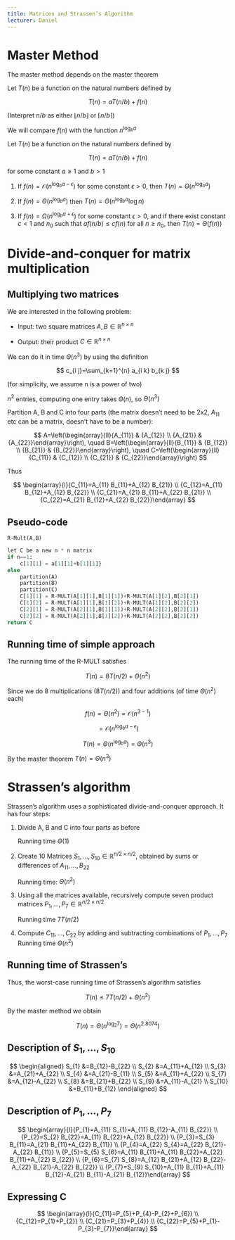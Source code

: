 ```yaml
---
title: Matrices and Strassen’s Algorithm
lecturer: Daniel
---
```


# Master Method

The master method depends on the master theorem

Let $T(n)$ be a function on the natural numbers defined by

$$
T(n)=aT(n/b)+f(n)
$$

(Interpret $n/b$ as either $\lfloor n/b \rfloor$ or $\lceil n/b \rceil$)

We will compare $f(n)$ with the function $n^{\log_ba}$

Let $T(n)$ be a function on the natural numbers defined by

$$
T(n)=aT(n/b)+f(n)
$$

for some constant $a\geqslant 1$ and $b>1$

1.  If $f(n)=\mathcal{O}(n^{\log_ba-\epsilon})$ for some constant
    $\epsilon>0$, then $T(n)=\Theta(n^{\log_ba})$

2.  If $f(n)=\Theta(n^{\log_ba})$ then $T(n)=\Theta(n^{\log_ba}\log n)$

3.  If $f(n)=\Omega(n^{\log_ba+\epsilon})$ for some constant
    $\epsilon>0$, and if there exist constant $c<1$ and $n_0$ such that
    $af(n/b)\leqslant cf(n)$ for all $n\geqslant n_0$, then
    $T(n)=\Theta(f(n))$

# Divide-and-conquer for matrix multiplication

## Multiplying two matrices

We are interested in the following problem:

- Input: two square matrices $A,B \in \mathbb{R}^{n\times n}$

- Output: their product $C\in \mathbb{R}^{n\times n}$

We can do it in time $\Theta(n^3)$ by using the definition

$$
c_{i j}=\sum_{k=1}^{n} a_{i k} b_{k j}
$$

(for simplicity, we assume n is a power of two)

$n^2$ entries, computing one entry takes $\Theta(n)$, so $\Theta(n^3)$

Partition A, B and C into four parts (the matrix doesn’t need to be 2x2,
$A_{11}$ etc can be a matrix, doesn’t have to be a number):

$$
A=\left(\begin{array}{ll}{A_{11}} & {A_{12}} \\ {A_{21}} & {A_{22}}\end{array}\right), \quad B=\left(\begin{array}{ll}{B_{11}} & {B_{12}} \\ {B_{21}} & {B_{22}}\end{array}\right), \quad C=\left(\begin{array}{ll}{C_{11}} & {C_{12}} \\ {C_{21}} & {C_{22}}\end{array}\right)
$$

Thus

$$
\begin{array}{l}{C_{11}=A_{11} B_{11}+A_{12} B_{21}} \\ {C_{12}=A_{11} B_{12}+A_{12} B_{22}} \\ {C_{21}=A_{21} B_{11}+A_{22} B_{21}} \\ {C_{22}=A_{21} B_{12}+A_{22} B_{22}}\end{array}
$$

## Pseudo-code

`R-Mult(A,B)`

```python
let C be a new n * n matrix
if n==1:
    c[1][1] = a[1][1]+b[1][1]}
else
    partition(A)
    partition(B)
    partition(C)
    C[1][1] = R-MULT(A[1][1],B[1][1])+R-MULT(A[1][2],B[2][1])
    C[1][2] = R-MULT(A[1][1],B[1][2])+R-MULT(A[1][2],B[2][2])
    C[2][1] = R-MULT(A[2][1],B[1][1])+R-MULT(A[2][2],B[2][1])
    C[2][2] = R-MULT(A[2][1],B[1][2])+R-MULT(A[2][2],B[2][2])
return C
```

## Running time of simple approach

The running time of the R-MULT satisfies

$$
T(n)=8T(n/2)+\Theta(n^2)
$$

Since we do 8 multiplications ($8T(n/2)$) and four additions (of time
$\Theta(n^2)$ each)

$$
f(n)=\Theta(n^2)=\mathcal{O}(n^{3-1})
$$

$$
=\mathcal{O}(n^{\log_ba-\epsilon})
$$

$$
T(n)=\Theta(n^{\log_ba})=\Theta(n^3)
$$

By the master theorem
$T(n)=\Theta(n^3)$

# Strassen’s algorithm

Strassen’s algorithm uses a sophisticated divide-and-conquer approach.
It has four steps:

1.  Divide A, B and C into four parts as before

    Running time $\Theta(1)$

2.  Create 10 Matrices $S_1,...,S_{10}\in \mathbb{R}^{n/2\times n/2}$,
    obtained by sums or differences of $A_{11},...,B_{22}$

    Running time: $\Theta(n^2)$

3.  Using all the matrices available, recursively compute seven product
    matrices $P_1,...,P_7\in \mathbb{R}^{n/2\times n/2}$

    Running time $7T(n/2)$

4.  Compute $C_{11},...,C_{22}$ by adding and subtracting combinations
    of $P_1,...,P_7$\
    Running time $\Theta(n^2)$

## Running time of Strassen’s

Thus, the worst-case running time of Strassen’s algorithm satisfies

$$
T(n) \leq 7 T(n / 2)+\Theta\left(n^{2}\right)
$$

By the master method
we obtain

$$
T(n)=\Theta\left(n^{\log _{2} 7}\right)=\Theta\left(n^{2.8074}\right)
$$

## Description of $S_1,...,S_{10}$

$$
\begin{aligned} S_{1} &=B_{12}-B_{22} \\ S_{2} &=A_{11}+A_{12} \\ S_{3} &=A_{21}+A_{22} \\ S_{4} &=A_{21}-B_{11} \\ S_{5} &=A_{11}+A_{22} \\ S_{7} &=A_{12}-A_{22} \\ S_{8} &=B_{21}+B_{22} \\ S_{9} &=A_{11}-A_{21} \\ S_{10} &=B_{11}+B_{12} \end{aligned}
$$

## Description of $P_1,...,P_7$

$$
\begin{array}{l}{P_{1}=A_{11} S_{1}=A_{11} B_{12}-A_{11} B_{22}} \\ {P_{2}=S_{2} B_{22}=A_{11} B_{22}+A_{12} B_{22}} \\ {P_{3}=S_{3} B_{11}=A_{21} B_{11}+A_{22} B_{11}} \\ {P_{4}=A_{22} S_{4}=A_{22} B_{21}-A_{22} B_{11}} \\ {P_{5}=S_{5} S_{6}=A_{11} B_{11}+A_{11} B_{22}+A_{22} B_{11}+A_{22} B_{22}} \\ {P_{6}=S_{7} S_{8}=A_{12} B_{21}+A_{12} B_{22}-A_{22} B_{21}-A_{22} B_{22}} \\ {P_{7}=S_{9} S_{10}=A_{11} B_{11}+A_{11} B_{12}-A_{21} B_{11}-A_{21} B_{12}}\end{array}
$$

## Expressing C

$$
\begin{array}{l}{C_{11}=P_{5}+P_{4}-P_{2}+P_{6}} \\ {C_{12}=P_{1}+P_{2}} \\ {C_{21}=P_{3}+P_{4}} \\ {C_{22}=P_{5}+P_{1}-P_{3}-P_{7}}\end{array}
$$
